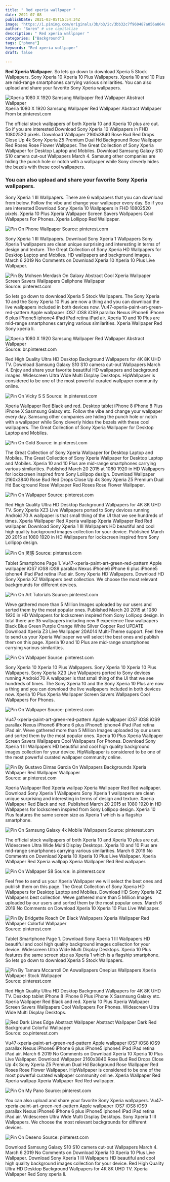 ```yaml
---
title: " Red xperia wallpaper "
date: 2021-07-08
publishDate: 2021-03-05T15:54:34Z
image: "https://i.pinimg.com/originals/3b/b3/2c/3bb32c7f960487a056a864aecf27e6f3.jpg"
author: "Soren" # use capitalize
description: " Red xperia wallpaper "
categories: ["Background"]
tags: ["phone"]
keywords: "Red xperia wallpaper"
draft: false

---
```



**Red Xperia Wallpaper**. So lets go down to download Xperia 5 Stock Wallpapers. Sony Xperia 10 Xperia 10 Plus Wallpapers. Xperia 10 and 10 Plus are mid-range smartphones carrying various similarities. You can also upload and share your favorite Sony Xperia wallpapers.

![Xperia 1080 X 1920 Samsung Wallpaper Red Wallpaper Abstract Wallpaper](https://i.pinimg.com/originals/5f/c9/cf/5fc9cf78c3a09bf23fe4a1b54841130d.jpg "Xperia 1080 X 1920 Samsung Wallpaper Red Wallpaper Abstract Wallpaper")
Xperia 1080 X 1920 Samsung Wallpaper Red Wallpaper Abstract Wallpaper From br.pinterest.com


The official stock wallpapers of both Xperia 10 and Xperia 10 plus are out. So if you are interested Download Sony Xperia 10 Wallpapers in FHD 10802520 pixels. Download Wallpaper 2160x3840 Rose Bud Red Drops Close Up 4k Sony Xperia Z5 Premium Dual Hd Background Rose Wallpaper Red Roses Rose Flower Wallpaper. The Great Collection of Sony Xperia Wallpaper for Desktop Laptop and Mobiles. Download Samsung Galaxy S10 S10 camera cut-out Wallpapers March 4. Samsung other companies are hiding the punch hole or notch with a wallpaper while Sony cleverly hides the bezels with these cool wallpapers.

### You can also upload and share your favorite Sony Xperia wallpapers.

Sony Xperia 1 III Wallpapers. There are 6 wallpapers that you can download from below. Follow the vibe and change your wallpaper every day. So if you are interested Download Sony Xperia 10 Wallpapers in FHD 10802520 pixels. Xperia 10 Plus Xperia Wallpaper Screen Savers Wallpapers Cool Wallpapers For Phones. Xperia Lollipop Red Wallpaper.


![Pin On Phone Wallpaper](https://i.pinimg.com/originals/e1/0e/71/e10e71a021f5881e4e28136a856807cd.jpg "Pin On Phone Wallpaper")
Source: pinterest.com

Sony Xperia 1 III Wallpapers. Download Sony Xperia 1 Wallpapers Sony Xperia 1 wallpapers are clean unique surprising and interesting in terms of design and texture. The Great Collection of Sony Xperia HD Wallpapers for Desktop Laptop and Mobiles. HD wallpapers and background images. March 6 2019 No Comments on Download Xperia 10 Xperia 10 Plus Live Wallpaper.

![Pin By Mohsen Merdash On Galaxy Abstract Cool Xperia Wallpaper Screen Savers Wallpapers Cellphone Wallpaper](https://i.pinimg.com/originals/ca/80/d0/ca80d0f4ac288719aaf824e63116fc0e.jpg "Pin By Mohsen Merdash On Galaxy Abstract Cool Xperia Wallpaper Screen Savers Wallpapers Cellphone Wallpaper")
Source: pinterest.com

So lets go down to download Xperia 5 Stock Wallpapers. The Sony Xperia 10 and the Sony Xperia 10 Plus are now a thing and you can download the live wallpapers included in both devices now. Vu47-xperia-paint-art-green-red-pattern Apple wallpaper iOS7 iOS8 iOS9 parallax Nexus iPhone6 iPhone 6 plus iPhone5 iphone4 iPad iPad retina iPad air. Xperia 10 and 10 Plus are mid-range smartphones carrying various similarities. Xperia Wallpaper Red Sony xperia li.

![Xperia 1080 X 1920 Samsung Wallpaper Red Wallpaper Abstract Wallpaper](https://i.pinimg.com/originals/5f/c9/cf/5fc9cf78c3a09bf23fe4a1b54841130d.jpg "Xperia 1080 X 1920 Samsung Wallpaper Red Wallpaper Abstract Wallpaper")
Source: br.pinterest.com

Red High Quality Ultra HD Desktop Background Wallpapers for 4K 8K UHD TV. Download Samsung Galaxy S10 S10 camera cut-out Wallpapers March 4. Enjoy and share your favorite beautiful HD wallpapers and background images. Widescreen Ultra Wide Multi Display Desktops. HipWallpaper is considered to be one of the most powerful curated wallpaper community online.

![Pin On Vicky S S](https://i.pinimg.com/originals/3d/42/2b/3d422b6316b1b7452b3bfbf7304317fc.jpg "Pin On Vicky S S")
Source: in.pinterest.com

Xperia Wallpaper Red Black and red. Desktop tablet iPhone 8 iPhone 8 Plus iPhone X Sasmsung Galaxy etc. Follow the vibe and change your wallpaper every day. Samsung other companies are hiding the punch hole or notch with a wallpaper while Sony cleverly hides the bezels with these cool wallpapers. The Great Collection of Sony Xperia Wallpaper for Desktop Laptop and Mobiles.

![Pin On Gold](https://i.pinimg.com/736x/09/fd/d4/09fdd4eab36ad605d08314a8b70cb519.jpg "Pin On Gold")
Source: in.pinterest.com

The Great Collection of Sony Xperia Wallpaper for Desktop Laptop and Mobiles. The Great Collection of Sony Xperia Wallpaper for Desktop Laptop and Mobiles. Xperia 10 and 10 Plus are mid-range smartphones carrying various similarities. Published March 20 2015 at 1080 1920 in HD Wallpapers for lockscreen inspired from Sony Lollipop design. Download Wallpaper 2160x3840 Rose Bud Red Drops Close Up 4k Sony Xperia Z5 Premium Dual Hd Background Rose Wallpaper Red Roses Rose Flower Wallpaper.

![Pin On Wallpaper](https://i.pinimg.com/originals/7e/00/a3/7e00a380bff9ee1d64dd241371aa3adf.jpg "Pin On Wallpaper")
Source: pinterest.com

Red High Quality Ultra HD Desktop Background Wallpapers for 4K 8K UHD TV. Sony Xperia XZ3 Live Wallpapers ported to Sony devices running Android 70 A wallpaper is that small thing of the UI that we see hundreds of times. Xperia Wallpaper Red Xperia wallpap Xperia Wallpaper Red Red wallpaper. Download Sony Xperia 1 III Wallpapers HD beautiful and cool high quality background images collection for your device. Published March 20 2015 at 1080 1920 in HD Wallpapers for lockscreen inspired from Sony Lollipop design.

![Pin On 灵感](https://i.pinimg.com/originals/5b/52/ae/5b52aea543780d164731ccf80897bd4e.png "Pin On 灵感")
Source: pinterest.com

Tablet Smartphone Page 1. Vu47-xperia-paint-art-green-red-pattern Apple wallpaper iOS7 iOS8 iOS9 parallax Nexus iPhone6 iPhone 6 plus iPhone5 iphone4 iPad iPad retina iPad air. Sony Xperia HD Wallpapers. Download HD Sony Xperia XZ Wallpapers best collection. We choose the most relevant backgrounds for different devices.

![Pin On Art Tutorials](https://i.pinimg.com/originals/4b/ef/93/4bef93c1e03f32271c59bcc4cda3353c.jpg "Pin On Art Tutorials")
Source: pinterest.com

Weve gathered more than 5 Million Images uploaded by our users and sorted them by the most popular ones. Published March 20 2015 at 1080 1920 in HD Wallpapers for lockscreen inspired from Sony Lollipop design. In total there are 35 wallpapers including new 9 experience flow wallpapers Black Blue Green Purple Orange White Silver Copper Red UPDATE Download Xperia Z3 Live Wallpaper 20A014 Multi-Theme support. Feel free to send us your Xperia Wallpaper we will select the best ones and publish them on this page. Xperia 10 and 10 Plus are mid-range smartphones carrying various similarities.

![Pin On Wallpaper](https://i.pinimg.com/originals/d5/c7/02/d5c702e47ecd0cf08a56d78ad64f1c28.jpg "Pin On Wallpaper")
Source: pinterest.com

Sony Xperia 10 Xperia 10 Plus Wallpapers. Sony Xperia 10 Xperia 10 Plus Wallpapers. Sony Xperia XZ3 Live Wallpapers ported to Sony devices running Android 70 A wallpaper is that small thing of the UI that we see hundreds of times. The Sony Xperia 10 and the Sony Xperia 10 Plus are now a thing and you can download the live wallpapers included in both devices now. Xperia 10 Plus Xperia Wallpaper Screen Savers Wallpapers Cool Wallpapers For Phones.

![Pin On Wallpaper](https://i.pinimg.com/originals/a2/b5/cd/a2b5cd14eeaa3548f6a2cccc06683268.jpg "Pin On Wallpaper")
Source: pinterest.com

Vu47-xperia-paint-art-green-red-pattern Apple wallpaper iOS7 iOS8 iOS9 parallax Nexus iPhone6 iPhone 6 plus iPhone5 iphone4 iPad iPad retina iPad air. Weve gathered more than 5 Million Images uploaded by our users and sorted them by the most popular ones. Xperia 10 Plus Xperia Wallpaper Screen Savers Wallpapers Cool Wallpapers For Phones. Download Sony Xperia 1 III Wallpapers HD beautiful and cool high quality background images collection for your device. HipWallpaper is considered to be one of the most powerful curated wallpaper community online.

![Pin By Gustavo Dimas Garcia On Wallpapers Backgrounds Xperia Wallpaper Red Wallpaper Wallpaper](https://i.pinimg.com/originals/51/c4/db/51c4dbebbbb02ee1afc45fc5988f10cc.jpg "Pin By Gustavo Dimas Garcia On Wallpapers Backgrounds Xperia Wallpaper Red Wallpaper Wallpaper")
Source: ar.pinterest.com

Xperia Wallpaper Red Xperia wallpap Xperia Wallpaper Red Red wallpaper. Download Sony Xperia 1 Wallpapers Sony Xperia 1 wallpapers are clean unique surprising and interesting in terms of design and texture. Xperia Wallpaper Red Black and red. Published March 20 2015 at 1080 1920 in HD Wallpapers for lockscreen inspired from Sony Lollipop design. Xperia 10 Plus features the same screen size as Xperia 1 which is a flagship smartphone.

![Pin On Samsung Galaxy 4k Mobile Wallpapers](https://i.pinimg.com/originals/25/71/91/257191f4bd3fdc12b842ef0c6f8666ca.jpg "Pin On Samsung Galaxy 4k Mobile Wallpapers")
Source: pinterest.com

The official stock wallpapers of both Xperia 10 and Xperia 10 plus are out. Widescreen Ultra Wide Multi Display Desktops. Xperia 10 and 10 Plus are mid-range smartphones carrying various similarities. March 6 2019 No Comments on Download Xperia 10 Xperia 10 Plus Live Wallpaper. Xperia Wallpaper Red Xperia wallpap Xperia Wallpaper Red Red wallpaper.

![Pin On Wallpaper S8](https://i.pinimg.com/originals/01/79/ed/0179edf83e5af4a8292f29901524d907.jpg "Pin On Wallpaper S8")
Source: in.pinterest.com

Feel free to send us your Xperia Wallpaper we will select the best ones and publish them on this page. The Great Collection of Sony Xperia HD Wallpapers for Desktop Laptop and Mobiles. Download HD Sony Xperia XZ Wallpapers best collection. Weve gathered more than 5 Million Images uploaded by our users and sorted them by the most popular ones. March 6 2019 No Comments on Download Xperia 10 Xperia 10 Plus Live Wallpaper.

![Pin By Bridgette Roach On Black Wallpapers Xperia Wallpaper Red Wallpaper Colorful Wallpaper](https://i.pinimg.com/originals/86/48/22/864822d8afa7c92effb5936ec21157c7.jpg "Pin By Bridgette Roach On Black Wallpapers Xperia Wallpaper Red Wallpaper Colorful Wallpaper")
Source: pinterest.com

Tablet Smartphone Page 1. Download Sony Xperia 1 III Wallpapers HD beautiful and cool high quality background images collection for your device. Widescreen Ultra Wide Multi Display Desktops. Xperia 10 Plus features the same screen size as Xperia 1 which is a flagship smartphone. So lets go down to download Xperia 5 Stock Wallpapers.

![Pin By Tamara Mccarroll On Axwallpapers Oneplus Wallpapers Xperia Wallpaper Stock Wallpaper](https://i.pinimg.com/originals/0e/1e/f6/0e1ef6fa48e56b9bfd43256b48d55f94.jpg "Pin By Tamara Mccarroll On Axwallpapers Oneplus Wallpapers Xperia Wallpaper Stock Wallpaper")
Source: pinterest.com

Red High Quality Ultra HD Desktop Background Wallpapers for 4K 8K UHD TV. Desktop tablet iPhone 8 iPhone 8 Plus iPhone X Sasmsung Galaxy etc. Xperia Wallpaper Red Black and red. Xperia 10 Plus Xperia Wallpaper Screen Savers Wallpapers Cool Wallpapers For Phones. Widescreen Ultra Wide Multi Display Desktops.

![Red Dark Lines Edge Abstract Wallpaper Abstract Wallpaper Dark Red Background Colorful Wallpaper](https://i.pinimg.com/originals/80/cb/8a/80cb8a9d767b5b46fe1a122588f6d73c.jpg "Red Dark Lines Edge Abstract Wallpaper Abstract Wallpaper Dark Red Background Colorful Wallpaper")
Source: co.pinterest.com

Vu47-xperia-paint-art-green-red-pattern Apple wallpaper iOS7 iOS8 iOS9 parallax Nexus iPhone6 iPhone 6 plus iPhone5 iphone4 iPad iPad retina iPad air. March 6 2019 No Comments on Download Xperia 10 Xperia 10 Plus Live Wallpaper. Download Wallpaper 2160x3840 Rose Bud Red Drops Close Up 4k Sony Xperia Z5 Premium Dual Hd Background Rose Wallpaper Red Roses Rose Flower Wallpaper. HipWallpaper is considered to be one of the most powerful curated wallpaper community online. Xperia Wallpaper Red Xperia wallpap Xperia Wallpaper Red Red wallpaper.

![Pin On My Pano](https://i.pinimg.com/originals/73/53/7e/73537e789607d6f581493ab3eeb39546.jpg "Pin On My Pano")
Source: pinterest.com

You can also upload and share your favorite Sony Xperia wallpapers. Vu47-xperia-paint-art-green-red-pattern Apple wallpaper iOS7 iOS8 iOS9 parallax Nexus iPhone6 iPhone 6 plus iPhone5 iphone4 iPad iPad retina iPad air. Widescreen Ultra Wide Multi Display Desktops. Sony Xperia 1 III Wallpapers. We choose the most relevant backgrounds for different devices.

![Pin On Deseno](https://i.pinimg.com/originals/3b/b3/2c/3bb32c7f960487a056a864aecf27e6f3.jpg "Pin On Deseno")
Source: pinterest.com

Download Samsung Galaxy S10 S10 camera cut-out Wallpapers March 4. March 6 2019 No Comments on Download Xperia 10 Xperia 10 Plus Live Wallpaper. Download Sony Xperia 1 III Wallpapers HD beautiful and cool high quality background images collection for your device. Red High Quality Ultra HD Desktop Background Wallpapers for 4K 8K UHD TV. Xperia Wallpaper Red Sony xperia li.

